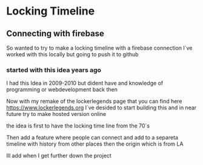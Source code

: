 # Locking Timeline
## Connecting with firebase

So wanted to try to make a locking timeline with a firebase connection I´ve worked with this locally but going to push it to github

### started with this idea years ago

I had this Idea in 2009-2010 but dident have and knowledge of programming or webdevelopment back then

Now with my remake of the lockerlegends page that you can find here https://www.lockerlegends.org
I´ve desided to start building this and in near future try to make hosted version online

the idea is first to have the locking time line from the 70´s

Then add a feature where people can connect and add to a separeta timeline with history from other places then the origin which is from LA

Ill add when I get further down the project